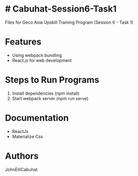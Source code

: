 # # Cabuhat-Session6-Task1
Files for Geco Asia Upskill Training Program (Session 6 - Task 1)
# Features
 - Using webpack bundling
 - React.js for web development
# Steps to Run Programs
1. Install dependencies (npm install)
2. Start webpack server (npm run serve)
# Documentation
- ReactJs
- Materialize Css
# Authors
JohnElliCabuhat
